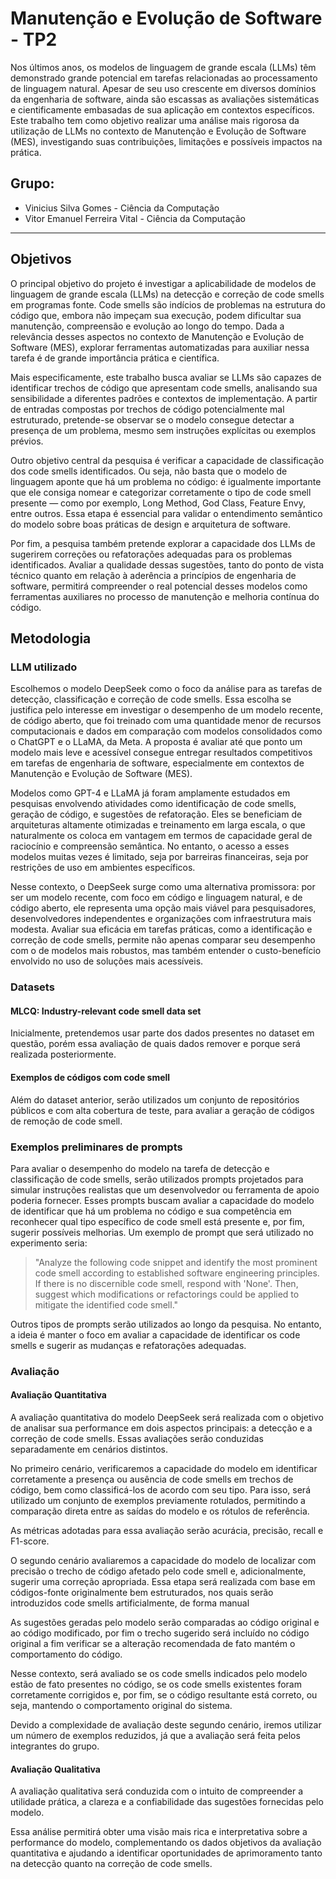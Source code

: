 # Manutenção e Evolução de Software - TP2

Nos últimos anos, os modelos de linguagem de grande escala (LLMs) têm demonstrado grande potencial em tarefas relacionadas ao processamento de linguagem natural. Apesar de seu uso crescente em diversos domínios da engenharia de software, ainda são escassas as avaliações sistemáticas e cientificamente embasadas de sua aplicação em contextos específicos. Este trabalho tem como objetivo realizar uma análise mais rigorosa da utilização de LLMs no contexto de Manutenção e Evolução de Software (MES), investigando suas contribuições, limitações e possíveis impactos na prática.

## Grupo:
* Vinicius Silva Gomes - Ciência da Computação
* Vitor Emanuel Ferreira Vital - Ciência da Computação

---

## Objetivos

O principal objetivo do projeto é investigar a aplicabilidade de modelos de linguagem de grande escala (LLMs) na detecção e correção de code smells em programas fonte. Code smells são indícios de problemas na estrutura do código que, embora não impeçam sua execução, podem dificultar sua manutenção, compreensão e evolução ao longo do tempo. Dada a relevância desses aspectos no contexto de Manutenção e Evolução de Software (MES), explorar ferramentas automatizadas para auxiliar nessa tarefa é de grande importância prática e científica.

Mais especificamente, este trabalho busca avaliar se LLMs são capazes de identificar trechos de código que apresentam code smells, analisando sua sensibilidade a diferentes padrões e contextos de implementação. A partir de entradas compostas por trechos de código potencialmente mal estruturado, pretende-se observar se o modelo consegue detectar a presença de um problema, mesmo sem instruções explícitas ou exemplos prévios.

Outro objetivo central da pesquisa é verificar a capacidade de classificação dos code smells identificados. Ou seja, não basta que o modelo de linguagem aponte que há um problema no código: é igualmente importante que ele consiga nomear e categorizar corretamente o tipo de code smell presente — como por exemplo, Long Method, God Class, Feature Envy, entre outros. Essa etapa é essencial para validar o entendimento semântico do modelo sobre boas práticas de design e arquitetura de software.

Por fim, a pesquisa também pretende explorar a capacidade dos LLMs de sugerirem correções ou refatorações adequadas para os problemas identificados. Avaliar a qualidade dessas sugestões, tanto do ponto de vista técnico quanto em relação à aderência a princípios de engenharia de software, permitirá compreender o real potencial desses modelos como ferramentas auxiliares no processo de manutenção e melhoria contínua do código.

## Metodologia

### LLM utilizado

Escolhemos o modelo DeepSeek como o foco da análise para as tarefas de detecção, classificação e correção de code smells. Essa escolha se justifica pelo interesse em investigar o desempenho de um modelo recente, de código aberto, que foi treinado com uma quantidade menor de recursos computacionais e dados em comparação com modelos consolidados como o ChatGPT e o LLaMA, da Meta. A proposta é avaliar até que ponto um modelo mais leve e acessível consegue entregar resultados competitivos em tarefas de engenharia de software, especialmente em contextos de Manutenção e Evolução de Software (MES).

Modelos como GPT-4 e LLaMA já foram amplamente estudados em pesquisas envolvendo atividades como identificação de code smells, geração de código, e sugestões de refatoração. Eles se beneficiam de arquiteturas altamente otimizadas e treinamento em larga escala, o que naturalmente os coloca em vantagem em termos de capacidade geral de raciocínio e compreensão semântica. No entanto, o acesso a esses modelos muitas vezes é limitado, seja por barreiras financeiras, seja por restrições de uso em ambientes específicos.

Nesse contexto, o DeepSeek surge como uma alternativa promissora: por ser um modelo recente, com foco em código e linguagem natural, e de código aberto, ele representa uma opção mais viável para pesquisadores, desenvolvedores independentes e organizações com infraestrutura mais modesta. Avaliar sua eficácia em tarefas práticas, como a identificação e correção de code smells, permite não apenas comparar seu desempenho com o de modelos mais robustos, mas também entender o custo-benefício envolvido no uso de soluções mais acessíveis.

### Datasets

#### MLCQ: Industry-relevant code smell data set
Inicialmente, pretendemos usar parte dos dados presentes no dataset em questão, porém essa avaliação de quais dados remover e porque será realizada posteriormente.

#### Exemplos de códigos com code smell
Além do dataset anterior, serão utilizados um conjunto de repositórios públicos e com alta cobertura de teste, para avaliar a geração de códigos de remoção de code smell.

### Exemplos preliminares de prompts

Para avaliar o desempenho do modelo na tarefa de detecção e classificação de code smells, serão utilizados prompts projetados para simular instruções realistas que um desenvolvedor ou ferramenta de apoio poderia fornecer. Esses prompts buscam avaliar a capacidade do modelo de identificar que há um problema no código e sua competência em reconhecer qual tipo específico de code smell está presente e, por fim, sugerir possíveis melhorias. Um exemplo de prompt que será utilizado no experimento seria:

> "Analyze the following code snippet and identify the most prominent code smell according to established software engineering principles. If there is no discernible code smell, respond with 'None'. Then, suggest which modifications or refactorings could be applied to mitigate the identified code smell."

Outros tipos de prompts serão utilizados ao longo da pesquisa. No entanto, a ideia é manter o foco em avaliar a capacidade de identificar os code smells e sugerir as mudanças e refatorações adequadas.

### Avaliação

#### Avaliação Quantitativa

A avaliação quantitativa do modelo DeepSeek será realizada com o objetivo de analisar sua performance em dois aspectos principais: a detecção e a correção de code smells. Essas avaliações serão conduzidas separadamente em cenários distintos.

No primeiro cenário, verificaremos a capacidade do modelo em identificar corretamente a presença ou ausência de code smells em trechos de código, bem como classificá-los de acordo com seu tipo. Para isso, será utilizado um conjunto de exemplos previamente rotulados, permitindo a comparação direta entre as saídas do modelo e os rótulos de referência. 

As métricas adotadas para essa avaliação serão acurácia, precisão, recall e F1-score.

O segundo cenário avaliaremos a capacidade do modelo de localizar com precisão o trecho de código afetado pelo code smell e, adicionalmente, sugerir uma correção apropriada. Essa etapa será realizada com base em códigos-fonte originalmente bem estruturados, nos quais serão introduzidos code smells artificialmente, de forma manual

As sugestões geradas pelo modelo serão comparadas ao código original e ao código modificado, por fim o trecho sugerido será incluído no código original a fim verificar se a alteração recomendada de fato mantém o comportamento do código.

Nesse contexto, será avaliado se os code smells indicados pelo modelo estão de fato presentes no código, se os code smells existentes foram corretamente corrigidos e, por fim, se o código resultante está correto, ou seja, mantendo o comportamento original do sistema.

Devido a complexidade de avaliação deste segundo cenário, iremos utilizar um número de exemplos reduzidos, já que a avaliação será feita pelos integrantes do grupo.

#### Avaliação Qualitativa

A avaliação qualitativa será conduzida com o intuito de compreender a utilidade prática, a clareza e a confiabilidade das sugestões fornecidas pelo modelo.

Essa análise permitirá obter uma visão mais rica e interpretativa sobre a performance do modelo, complementando os dados objetivos da avaliação quantitativa e ajudando a identificar oportunidades de aprimoramento tanto na detecção quanto na correção de code smells.


